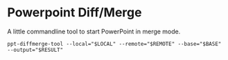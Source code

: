 # Powerpoint Diff/Merge

A little commandline tool to start PowerPoint in merge mode.

```
ppt-diffmerge-tool --local="$LOCAL" --remote="$REMOTE" --base="$BASE" --output="$RESULT" 
```
